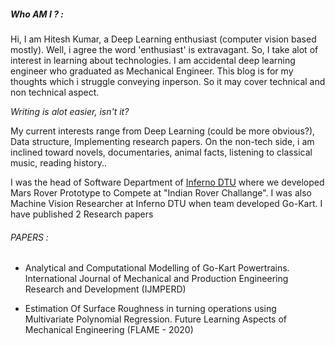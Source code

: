 ##### Who AM I ? :

Hi, I am Hitesh Kumar, a Deep Learning enthusiast (computer vision based mostly). Well, i agree the word 'enthusiast' is extravagant. So, I take alot of interest in learning about technologies. I am accidental deep learning engineer who graduated as Mechanical Engineer. This blog is for my thoughts which i struggle conveying inperson. So it may cover technical and non technical aspect. 

_Writing is alot easier, isn't it?_

My current interests range from Deep Learning (could be more obvious?), Data structure, Implementing research papers. On the non-tech side, i am inclined toward novels, documentaries, animal facts, listening to classical music, reading history.. 


I was the head of Software Department of [Inferno DTU](https://www.linkedin.com/company/infernodtu/?originalSubdomain=in) where we developed Mars Rover Prototype to Compete at "Indian Rover Challange". I was also Machine Vision Researcher at Inferno DTU when team developed Go-Kart. I have published 2 Research papers


###### PAPERS :
-  Analytical and Computational Modelling of Go-Kart Powertrains. International Journal of Mechanical and Production Engineering Research and Development (IJMPERD) 

- Estimation Of Surface Roughness in turning operations using Multivariate Polynomial Regression. Future Learning Aspects of Mechanical Engineering (FLAME - 2020) 


